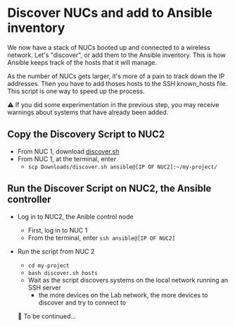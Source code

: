 # Discover NUCs and add to Ansible inventory
We now have a stack of NUCs booted up and connected to a wireless network. Let's "discover", or add them to the Ansible inventory. This is how Ansible keeps track of the hosts that it will manage.

As the number of NUCs gets larger, it's more of a pain to track down the IP addresses. Then you have to add thoses hosts to the SSH known_hosts file. This script is one way to speed up the process.

⚠️ If you did some experimentation in the previous step, you may receive warnings about systems that have already been added.

## Copy the Discovery Script to NUC2
- From NUC 1, download [discover.sh](discover.sh)
- From NUC 1, at the terminal, enter
  - `scp Downloads/discover.sh ansible@[IP OF NUC2]:~/my-project/`

## Run the Discover Script on NUC2, the Ansible controller
- Log in to NUC2, the Anible control node
  - First, log in to NUC 1
  - From the terminal, enter `ssh ansible@[IP OF NUC2]`
- Run the script from NUC 2
  - `cd my-project`
  - `bash discover.sh hosts`
  - Wait as the script discovers systems on the local network running an SSH server
    - the more devices on the Lab network, the more devices to discover and try to connect to
   
  🚧 To be continued...
